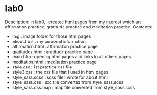 # lab0

Description: In lab0, I created html pages from my interest which are affirmation practice, gratitude practice and meditation practice.
Contents:
- img : image folder for those html pages
- about.html : my personal information
- affirmation.html : affirmation practice page
- gratitudes.html : gratitude practice page
- main.html: opening html pages and links to all others pages
- meditation.html : meditation practice page
- style.css : 1st practice css file
- style3.css : the css file that I used in html pages
- style_sass.scss : scss file I wrote for about.html
- style_sass.css : scc file converted from style_sass.scss
- style_sass.css.map : map file converted from style_sass.scss
